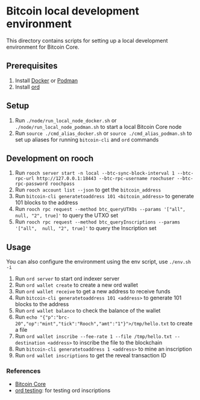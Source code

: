 # Bitcoin local development environment

This directory contains scripts for setting up a local development environment for Bitcoin Core.

## Prerequisites
1. Install [Docker](https://docs.docker.com/install/) or [Podman](https://podman.io/docs/installation)
2. Install [ord](https://docs.ordinals.com/guides/wallet.html?highlight=install#installing-ord)

## Setup

1. Run `./node/run_local_node_docker.sh` or `./node/run_local_node_podman.sh` to start a local Bitcoin Core node
2. Run `source ./cmd_alias_docker.sh` or `source ./cmd_alias_podman.sh` to set up aliases for running `bitcoin-cli` and `ord` commands

## Development on rooch

1. Run `rooch server start -n local --btc-sync-block-interval 1 --btc-rpc-url http://127.0.0.1:18443 --btc-rpc-username roochuser --btc-rpc-password roochpass`
2. Run `rooch account list --json` to get the `bitcoin_address`
3. Run `bitcoin-cli generatetoaddress 101 <bitcoin_address>` to generate 101 blocks to the address
2. Run `rooch rpc request --method btc_queryUTXOs --params '["all",  null, "2", true]'` to query the UTXO set
3. Run `rooch rpc request --method btc_queryInscriptions --params '["all",  null, "2", true]'` to query the Inscription set

## Usage

You can also configure the environment using the env script, use `./env.sh -i`

1. Run `ord server` to start ord indexer server
2. Run `ord wallet create` to create a new ord wallet
3. Run `ord wallet receive` to get a new address to receive funds
4. Run `bitcoin-cli generatetoaddress 101 <address>` to generate 101 blocks to the address
5. Run `ord wallet balance` to check the balance of the wallet
6. Run `echo "{"p":"brc-20","op":"mint","tick":"Rooch","amt":"1"}">/tmp/hello.txt` to create a file
7. Run `ord wallet inscribe --fee-rate 1 --file /tmp/hello.txt --destination <address>` to inscribe the file to the blockchain
8. Run `bitcoin-cli generatetoaddress 1 <address>` to mine an inscription
9. Run `ord wallet inscriptions` to get the reveal transaction ID




### References
* [Bitcoin Core](https://bitcoincore.org/en/doc/25.0.0/)
* [ord testing](https://docs.ordinals.com/guides/testing.html): for testing ord inscriptions
